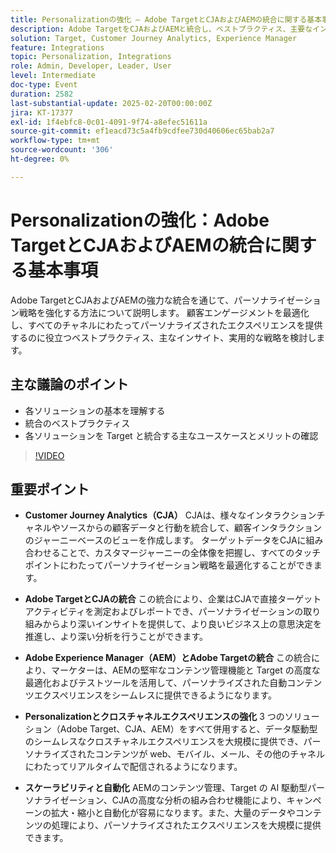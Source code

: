 ```yaml
---
title: Personalizationの強化 – Adobe TargetとCJAおよびAEMの統合に関する基本事項
description: Adobe TargetをCJAおよびAEMと統合し、ベストプラクティス、主要なインサイト、実用的な戦略を検討することで、パーソナライゼーション戦略を強化し、顧客エンゲージメントを最適化し、すべてのチャネルにわたってパーソナライズされたエクスペリエンスを提供する方法を説明します。
solution: Target, Customer Journey Analytics, Experience Manager
feature: Integrations
topic: Personalization, Integrations
role: Admin, Developer, Leader, User
level: Intermediate
doc-type: Event
duration: 2582
last-substantial-update: 2025-02-20T00:00:00Z
jira: KT-17377
exl-id: 1f4ebfc8-0c01-4091-9f74-a8efec51611a
source-git-commit: ef1eacd73c5a4fb9cdfee730d40606ec65bab2a7
workflow-type: tm+mt
source-wordcount: '306'
ht-degree: 0%

---
```


# Personalizationの強化：Adobe TargetとCJAおよびAEMの統合に関する基本事項

Adobe TargetとCJAおよびAEMの強力な統合を通じて、パーソナライゼーション戦略を強化する方法について説明します。 顧客エンゲージメントを最適化し、すべてのチャネルにわたってパーソナライズされたエクスペリエンスを提供するのに役立つベストプラクティス、主なインサイト、実用的な戦略を検討します。

## 主な議論のポイント

* 各ソリューションの基本を理解する
* 統合のベストプラクティス
* 各ソリューションを Target と統合する主なユースケースとメリットの確認

>[!VIDEO](https://video.tv.adobe.com/v/3444456/?learn=on&enablevpops)

## 重要ポイント

* **Customer Journey Analytics（CJA）** CJAは、様々なインタラクションチャネルやソースからの顧客データと行動を統合して、顧客インタラクションのジャーニーベースのビューを作成します。 ターゲットデータをCJAに組み合わせることで、カスタマージャーニーの全体像を把握し、すべてのタッチポイントにわたってパーソナライゼーション戦略を最適化することができます。

* **Adobe TargetとCJAの統合** この統合により、企業はCJAで直接ターゲットアクティビティを測定およびレポートでき、パーソナライゼーションの取り組みからより深いインサイトを提供して、より良いビジネス上の意思決定を推進し、より深い分析を行うことができます。

* **Adobe Experience Manager（AEM）とAdobe Targetの統合** この統合により、マーケターは、AEMの堅牢なコンテンツ管理機能と Target の高度な最適化およびテストツールを活用して、パーソナライズされた自動コンテンツエクスペリエンスをシームレスに提供できるようになります。

* **Personalizationとクロスチャネルエクスペリエンスの強化** 3 つのソリューション（Adobe Target、CJA、AEM）をすべて併用すると、データ駆動型のシームレスなクロスチャネルエクスペリエンスを大規模に提供でき、パーソナライズされたコンテンツが web、モバイル、メール、その他のチャネルにわたってリアルタイムで配信されるようになります。

* **スケーラビリティと自動化** AEMのコンテンツ管理、Target の AI 駆動型パーソナライゼーション、CJAの高度な分析の組み合わせ機能により、キャンペーンの拡大・縮小と自動化が容易になります。また、大量のデータやコンテンツの処理により、パーソナライズされたエクスペリエンスを大規模に提供できます。
